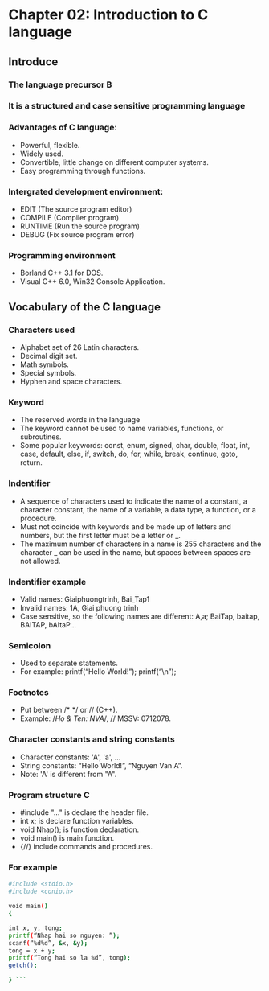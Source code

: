 # Chapter 02: Introduction to C language
## Introduce
### The language precursor B
### It is a structured and case sensitive programming language
### Advantages of C language:
- Powerful, flexible.
- Widely used.
- Convertible, little change on different computer systems.
- Easy programming through functions.
### Intergrated development environment:
- EDIT (The source program editor)
- COMPILE (Compiler program)
- RUNTIME (Run the source program)
- DEBUG (Fix source program error)
### Programming environment
- Borland C++ 3.1 for DOS.
- Visual C++ 6.0, Win32 Console Application.
## Vocabulary of the C language
### Characters used
- Alphabet set of 26 Latin characters.
- Decimal digit set.
- Math symbols.
- Special symbols.
- Hyphen and space characters.
### Keyword
- The reserved words in the language
- The keyword cannot be used to name variables, functions, or subroutines.
- Some popular keywords: const, enum, signed, char, double, float, int, case, default, else, if, switch, do, for, while, break, continue, goto, return.
### Indentifier
- A sequence of characters used to indicate the name of a constant, a character constant, the name of a variable, a data type, a function, or a procedure.
- Must not coincide with keywords and be made up of letters and numbers, but the first letter must be a letter or _.
- The maximum number of characters in a name is 255 characters and the character _ can be used in the name, but spaces between spaces are not allowed.
### Indentifier example
- Valid names: Giaiphuongtrinh, Bai_Tap1
- Invalid names: 1A, Giai phuong trinh
- Case sensitive, so the following names are different: A,a; BaiTap, baitap, BAITAP, bAItaP...
### Semicolon
- Used to separate statements.
- For example: printf(“Hello World!”); printf(“\n”);
### Footnotes
- Put between /* */ or // (C++).
- Example: /*Ho & Ten: NVA*/, // MSSV: 0712078.
### Character constants and string constants
- Character constants: 'A', 'a', ...
- String constants: “Hello World!”, “Nguyen Van A”.
- Note: 'A' is different from "A".
### Program structure C
- #include "..." is declare the header file.
- int x; is declare function variables.
- void Nhap(); is function declaration.
- void main() is main function.
- {//} include commands and procedures.
### For example
``` sh
#include <stdio.h>
#include <conio.h>

void main()
{

int x, y, tong;
printf(“Nhap hai so nguyen: ”);
scanf(“%d%d”, &x, &y);
tong = x + y;
printf(“Tong hai so la %d”, tong);
getch();

} ```